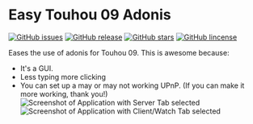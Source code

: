 # Easy Touhou 09 Adonis
[![GitHub issues](https://img.shields.io/github/issues/Tudi20/easyth09adonis.svg?style=flat-square)](https://github.com/Tudi20/easyth09adonis/issues)
[![GitHub release](https://img.shields.io/github/release/Tudi20/easyth09adonis.svg?style=flat-square)](https://github.com/Tudi20/easyth09adonis/releases)
[![GitHub stars](https://img.shields.io/github/stars/Tudi20/easyth09adonis.svg?style=flat-squate)](https://github.com/Tudi20/easyth09adonis)
[![GitHub lincense](https://img.shields.io/github/license/Tudi20/easyth09adonis.svg?style=flat-square)](https://github.com/Tudi20/easyth09adonis/blob/master/LICENSE)

Eases the use of adonis for Touhou 09.
This is awesome because:
* It's a GUI.
* Less typing more clicking
* You can set up a may or may not working UPnP. (If you can make it more working, thank you!)
![Screenshot of Application with Server Tab selected](https://i.imgur.com/E8xDpFX.png)
![Screenshot of Application with Client/Watch Tab selected](https://i.imgur.com/Ob3ujsy.png)
